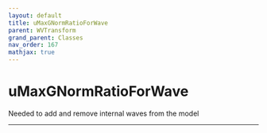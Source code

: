 ```yaml
---
layout: default
title: uMaxGNormRatioForWave
parent: WVTransform
grand_parent: Classes
nav_order: 167
mathjax: true
---
```


#  uMaxGNormRatioForWave

Needed to add and remove internal waves from the model


---

